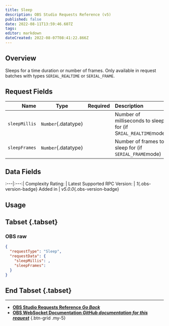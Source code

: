 ```yaml
---
title: Sleep
description: OBS Studio Requests Reference (v5)
published: false
date: 2022-08-11T13:59:46.607Z
tags: 
editor: markdown
dateCreated: 2022-08-07T08:41:22.866Z
---
```


## Overview
Sleeps for a time duration or number of frames. Only available in request batches with types `SERIAL_REALTIME` or `SERIAL_FRAME`.

## Request Fields
Name | Type | Required| Description |
----:|:----:|:-------:|:------------|
`sleepMillis` | `Number`{.datatype} | <i class="mdi mdi-check-bold"></i> | Number of milliseconds to sleep for (if S`RIAL_REALTIME`mode) | `>= 0, <= 50000`{.datatype}
`sleepFrames` | `Number`{.datatype} | <i class="mdi mdi-check-bold"></i> | Number of frames to sleep for (if `SERIAL_FRAME`mode) | `>= 0, <= 10000`{.datatype}

## Data Fields
:---|:---:|
Complexity Rating: | <span class="stars stars--2"></span>
Latest Supported RPC Version: | *1*{.obs-version-badge}
Added in | *v5.0.0*{.obs-version-badge}

## Usage
## Tabset {.tabset}
### OBS raw
```json
{
  "requestType": "Sleep",
  "requestData": {
    "sleepMillis": ,
    "sleepFrames": 
  }
}
```
## End Tabset {.tabset}

---

- [<i class="mdi mdi-chevron-left"></i>**OBS Studio Requests Reference *Go Back***](/en/Broadcasters/OBS/Requests)
- [<i class="mdi mdi-github"></i> **OBS WebSocket Documentation *GitHub documentation for this request***](https://github.com/obsproject/obs-websocket/blob/master/docs/generated/protocol.md#sleep)
{.btn-grid .my-5}